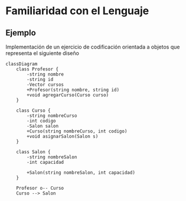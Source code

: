 #  Familiaridad con el Lenguaje

## Ejemplo

Implementación de un ejercicio de codificación orientada a objetos que representa el siguiente diseño

```mermaid
classDiagram
    class Profesor {
        -string nombre
        -string id
        -Vector cursos
        +Profesor(string nombre, string id)
        +void agregarCurso(Curso curso)
    }

    class Curso {
        -string nombreCurso
        -int codigo
        -Salon salon
        +Curso(string nombreCurso, int codigo)
        +void asignarSalon(Salon s)
    }

    class Salon {
        -string nombreSalon
        -int capacidad

        +Salon(string nombreSalon, int capacidad)
    }

    Profesor o-- Curso 
    Curso --> Salon 
```
